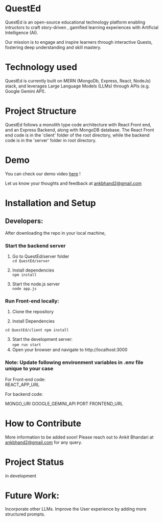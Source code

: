 # QuestEd

QuestEd is an open-source educational technology platform enabling intructors to craft story-driven , gamified learning experiences with Artificial Intelligence (AI).

Our mission is to engage and inspire learners through interactive Quests, fostering deep understanding and skill mastery. 


# Technology used

QuestEd is currently built on MERN (MongoDb, Express, React, NodeJs) stack, and leverages Large Language Models (LLMs) through APIs (e.g. Google Gemini API). 


# Project Structure

QuestEd follows a monolith type code architecture with React Front end, and an Express Backend, along with MongoDB database. The React Front end code is in the 'client' folder of the  root directory, while the backend code is in the 'server' folder in root directory.

# Demo

You can check our demo video [here](https://youtu.be/679DOnJxGc0) !

Let us know your thoughts and feedback at ankbhand2@gmail.com

# Installation and Setup

## Developers:
After downloading the repo in your local machine,

### Start the backend server  

 1. Go to QuestEd/server folder   
 `cd QuestEd/server`
 2. Install dependencies  
  `npm install`  
  
  3. Start the node.js server  
  `node app.js`

### Run Front-end locally:

1. Clone the repository  

2. Install Dependencies

`cd QuestEd/client npm install`

3. Start the development server:   
`npm run start`
4. Open your browser and navigate to http://localhost:3000

### Note: Update following environment variables in .env file unique to your case

For Front-end code:   
REACT_APP_URL

For backend code:

MONGO_URI
GOOGLE_GEMINI_API
PORT
FRONTEND_URL


# How to Contribute

More information to be added soon! Please reach out to Ankit Bhandari at ankbhand2@gmail.com for any query. 

# Project Status 

in development

# Future Work:

Incorporate other LLMs.
Improve the User experience by adding more structured prompts.








